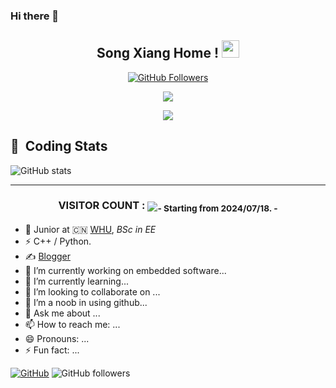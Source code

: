 ### Hi there 👋

<!--
this part willnot show in the preview
**SongXiang0808/SongXiang0808** is a ✨ _special_ ✨ repository because its `README.md` (this file) appears on your GitHub profile.

Here are some ideas to get you started:

- 🔭 I’m currently working on ...
- 🌱 I’m currently learning ...
- 👯 I’m looking to collaborate on ...
- 🤔 I’m looking for help with ...
- 💬 Ask me about ...
- 📫 How to reach me: ...
- 😄 Pronouns: ...
- ⚡ Fun fact: ...
-->



<h2 align="center">
  Song Xiang Home !
  <img src="https://media.giphy.com/media/hvRJCLFzcasrR4ia7z/giphy.gif" width="28">
</h3>

<p align="center">
<a href="https://github.com/SongXiang0808" target="blank"><img align="center" src="https://img.shields.io/github/followers/SongXiang0808?label=GitHub%20Followers&&style=plastic" alt="GitHub Followers" /></a>
<!-- <a href="https://www.youtube.com/channel/UC7ooIp2M5HSiYyKaJNW84yw" target="blank"><img align="center" src="https://img.shields.io/youtube/channel/subscribers/UC7ooIp2M5HSiYyKaJNW84yw?label=YouTube%20Subscribers&style=plastic" alt="YouTube Channel Subscribers" /></a>
<a href="https://www.youtube.com/channel/UC7ooIp2M5HSiYyKaJNW84yw" target="blank"><img align="center" src="https://img.shields.io/youtube/channel/views/UC7ooIp2M5HSiYyKaJNW84yw?label=YouTube%20Views&style=plastic" alt="YouTube Channel Views" /></a> -->
</p>

<p align="center">
  <a href="https://github.com/DenverCoder1/readme-typing-svg"><img src="https://readme-typing-svg.herokuapp.com/?lines=AI%20Algorithm%20Engineer;Computer%20Vision%20Developer;Always%20learning%20new%20things&font=Fira%20Code&center=true&width=440&height=45&color=#FFA07A&vCenter=true&size=22"></a>
</p>

<div align=center> 
  <img src="https://github-stats-alpha.vercel.app/api?username=SongXiang0808&cc=141321&tc=AAFFF9&ic=EFD045&bc=ffffff">

</div>

## 📇 &nbsp;Coding Stats
![GitHub stats](https://github-readme-stats.zohan.tech/api?username=SongXiang0808&show_icons=true&theme=radical)
<!-- ![TopLanguage](https://github-readme-stats.zohan.tech/api/top-langs/?username=SongXiang0808&langs_count=15&layout=compact&theme=radical) -->

<hr>
<h3 align="center">VISITOR COUNT :  <img align="center" src="https://profile-counter.glitch.me/SongXiang0808/count.svg"/><sub>- Starting from 2024/07/18. -</sub></h3>





- 🍻 Junior at 🇨🇳 [WHU](https://www.whu.edu.cn), _BSc in EE_
- ⚡ C++ / Python.
- ✍️ [Blogger](https://songxiang.xyz)
- 🔭 I’m currently working on embedded software...
- 🌱 I’m currently learning... 
- 👯 I’m looking to collaborate on ...
- 🤔 I’m a noob in using github...
- 💬 Ask me about ...
- 📫 How to reach me: ...
- 😄 Pronouns: ...
- ⚡ Fun fact: ...



[![GitHub](https://img.shields.io/github/followers/SongXiang0808
)](https://github.com/SongXiang0808)
![GitHub followers](https://img.shields.io/github/followers/SongXiang0808)
